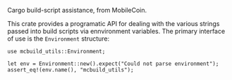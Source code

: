 Cargo build-script assistance, from MobileCoin.

This crate provides a programatic API for dealing with the various strings passed into build scripts via ennvironment variables. The primary interface of use is the `Environment` structure:

```no_run
use mcbuild_utils::Environment;

let env = Environment::new().expect("Could not parse environment");
assert_eq!(env.name(), "mcbuild_utils");
```
